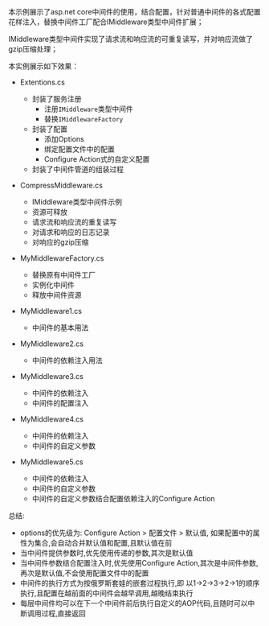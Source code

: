 本示例展示了asp.net core中间件的使用，结合配置，针对普通中间件的各式配置花样注入，替换中间件工厂配合IMiddleware类型中间件扩展；

IMiddleware类型中间件实现了请求流和响应流的可重复读写，并对响应流做了gzip压缩处理；

本实例展示如下效果：

- Extentions.cs
  - 封装了服务注册
    - 注册`IMiddleware`类型中间件
    - 替换`IMiddlewareFactory`
  - 封装了配置
    - 添加Options
    - 绑定配置文件中的配置
    - Configure Action式的自定义配置
  - 封装了中间件管道的组装过程
- CompressMiddleware.cs
  - IMiddleware类型中间件示例
  - 资源可释放
  - 请求流和响应流的重复读写
  - 对请求和响应的日志记录
  - 对响应的gzip压缩

- MyMiddlewareFactory.cs
  - 替换原有中间件工厂
  - 实例化中间件
  - 释放中间件资源

- MyMiddleware1.cs
  - 中间件的基本用法
- MyMiddleware2.cs
  - 中间件的依赖注入用法
- MyMiddleware3.cs
  - 中间件的依赖注入
  - 中间件的配置注入

- MyMiddleware4.cs
  - 中间件的依赖注入
  - 中间件的自定义参数
- MyMiddleware5.cs
  - 中间件的依赖注入
  - 中间件的自定义参数
  - 中间件的自定义参数结合配置依赖注入的Configure Action



总结:

- options的优先级为: Configure Action > 配置文件 > 默认值, 如果配置中的属性为集合,会自动合并默认值和配置,且默认值在前
- 当中间件提供参数时,优先使用传递的参数,其次是默认值
- 当中间件参数结合配置注入时,优先使用Configure Action,其次是中间件参数,再次是默认值,不会使用配置文件中的配置
- 中间件的执行方式为按俄罗斯套娃的嵌套过程执行,即 以1->2->3->2->1的顺序执行,且配置在越前面的中间件会越早调用,越晚结束执行
- 每层中间件均可以在下一个中间件前后执行自定义的AOP代码,且随时可以中断调用过程,直接返回

